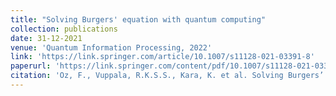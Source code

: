 ```yaml
---
title: "Solving Burgers' equation with quantum computing"
collection: publications
date: 31-12-2021
venue: 'Quantum Information Processing, 2022'
link: 'https://link.springer.com/article/10.1007/s11128-021-03391-8'
paperurl: 'https://link.springer.com/content/pdf/10.1007/s11128-021-03391-8.pdf?pdf=button%20sticky'
citation: 'Oz, F., Vuppala, R.K.S.S., Kara, K. et al. Solving Burgers’ equation with quantum computing. Quantum Inf Process 21, 30 (2022).'
---
```

